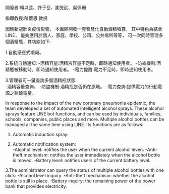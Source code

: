 開發者:賴以芸、許子岳、謝旻劭、吳佩珊

指導教授:陳懷恩 教授

因應新冠肺炎疫情影響，
本團隊開發一套智慧化自動酒精噴霧，
其中特色為結合LINE，
能夠應用於個人、家庭、學校、公司、公共場所等等，
可一次同時管理多個酒精瓶，其功能如下: 

1.自動感應式噴霧。

2.系統自動通知:
-酒精容量:酒精液容量不足時，即時通知使用者。
-防盜機制:酒精瓶被移動時，即時通知使用者。
-電力提醒:電力不足時，即時通知使用者。

3.管理者可一鍵查詢多個酒精瓶狀態:  
-酒精容量查詢。
-防盜機制:酒精瓶是否仍在原地。
-電力查詢:提供電力的行動電源之剩餘電量。

In response to the impact of the new coronary pneumonia epidemic, the team developed a set of automated intelligent alcohol sprays. 
These alcohol sprays feature LINE bot functions, and can be used by individuals, families, schools, companies, public places and more.
Multiple alcohol bottles can be managed at the same time using LINE.
Its functions are as follows: 

1. Automatic induction spray. 

2. Automatic notification system:  
-Alcohol level: notifies the user when the current alcohol leven. 
-Anti-theft mechanism: notifies the user immediately when the alcohol bottle is moved. 
-Battery level: notifies users of the current battery level.

3.The administrator can query the status of multiple alcohol bottles with one click:
-Alcohol level inquiry.
-Anti-theft mechanism: whether the alcohol bottle is still in place. 
-Battery inquiry: the remaining power of the power bank that provides electricity.
